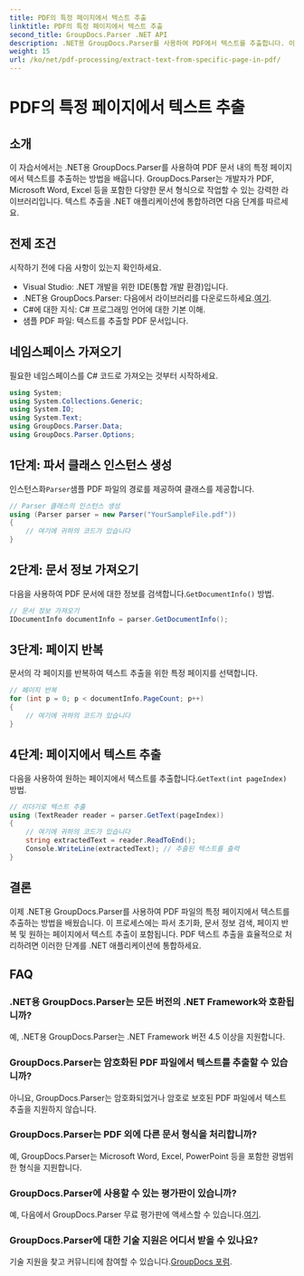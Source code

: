 ```yaml
---
title: PDF의 특정 페이지에서 텍스트 추출
linktitle: PDF의 특정 페이지에서 텍스트 추출
second_title: GroupDocs.Parser .NET API
description: .NET용 GroupDocs.Parser를 사용하여 PDF에서 텍스트를 추출합니다. 이 강력한 라이브러리를 사용하면 특정 페이지 콘텐츠를 쉽게 검색할 수 있습니다.
weight: 15
url: /ko/net/pdf-processing/extract-text-from-specific-page-in-pdf/
---
```


# PDF의 특정 페이지에서 텍스트 추출

## 소개
이 자습서에서는 .NET용 GroupDocs.Parser를 사용하여 PDF 문서 내의 특정 페이지에서 텍스트를 추출하는 방법을 배웁니다. GroupDocs.Parser는 개발자가 PDF, Microsoft Word, Excel 등을 포함한 다양한 문서 형식으로 작업할 수 있는 강력한 라이브러리입니다. 텍스트 추출을 .NET 애플리케이션에 통합하려면 다음 단계를 따르세요.
## 전제 조건
시작하기 전에 다음 사항이 있는지 확인하세요.
- Visual Studio: .NET 개발을 위한 IDE(통합 개발 환경)입니다.
-  .NET용 GroupDocs.Parser: 다음에서 라이브러리를 다운로드하세요.[여기](https://releases.groupdocs.com/parser/net/).
- C#에 대한 지식: C# 프로그래밍 언어에 대한 기본 이해.
- 샘플 PDF 파일: 텍스트를 추출할 PDF 문서입니다.

## 네임스페이스 가져오기
필요한 네임스페이스를 C# 코드로 가져오는 것부터 시작하세요.
```csharp
using System;
using System.Collections.Generic;
using System.IO;
using System.Text;
using GroupDocs.Parser.Data;
using GroupDocs.Parser.Options;
```
## 1단계: 파서 클래스 인스턴스 생성
 인스턴스화`Parser`샘플 PDF 파일의 경로를 제공하여 클래스를 제공합니다.
```csharp
// Parser 클래스의 인스턴스 생성
using (Parser parser = new Parser("YourSampleFile.pdf"))
{
    // 여기에 귀하의 코드가 있습니다
}
```
## 2단계: 문서 정보 가져오기
 다음을 사용하여 PDF 문서에 대한 정보를 검색합니다.`GetDocumentInfo()` 방법.
```csharp
// 문서 정보 가져오기
IDocumentInfo documentInfo = parser.GetDocumentInfo();
```
## 3단계: 페이지 반복
문서의 각 페이지를 반복하여 텍스트 추출을 위한 특정 페이지를 선택합니다.
```csharp
// 페이지 반복
for (int p = 0; p < documentInfo.PageCount; p++)
{
    // 여기에 귀하의 코드가 있습니다
}
```
## 4단계: 페이지에서 텍스트 추출
 다음을 사용하여 원하는 페이지에서 텍스트를 추출합니다.`GetText(int pageIndex)` 방법.
```csharp
// 리더기로 텍스트 추출
using (TextReader reader = parser.GetText(pageIndex))
{
    // 여기에 귀하의 코드가 있습니다
    string extractedText = reader.ReadToEnd();
    Console.WriteLine(extractedText); // 추출된 텍스트를 출력
}
```

## 결론
이제 .NET용 GroupDocs.Parser를 사용하여 PDF 파일의 특정 페이지에서 텍스트를 추출하는 방법을 배웠습니다. 이 프로세스에는 파서 초기화, 문서 정보 검색, 페이지 반복 및 원하는 페이지에서 텍스트 추출이 포함됩니다. PDF 텍스트 추출을 효율적으로 처리하려면 이러한 단계를 .NET 애플리케이션에 통합하세요.

## FAQ
### .NET용 GroupDocs.Parser는 모든 버전의 .NET Framework와 호환됩니까?
예, .NET용 GroupDocs.Parser는 .NET Framework 버전 4.5 이상을 지원합니다.
### GroupDocs.Parser는 암호화된 PDF 파일에서 텍스트를 추출할 수 있습니까?
아니요, GroupDocs.Parser는 암호화되었거나 암호로 보호된 PDF 파일에서 텍스트 추출을 지원하지 않습니다.
### GroupDocs.Parser는 PDF 외에 다른 문서 형식을 처리합니까?
예, GroupDocs.Parser는 Microsoft Word, Excel, PowerPoint 등을 포함한 광범위한 형식을 지원합니다.
### GroupDocs.Parser에 사용할 수 있는 평가판이 있습니까?
 예, 다음에서 GroupDocs.Parser 무료 평가판에 액세스할 수 있습니다.[여기](https://releases.groupdocs.com/).
### GroupDocs.Parser에 대한 기술 지원은 어디서 받을 수 있나요?
 기술 지원을 찾고 커뮤니티에 참여할 수 있습니다.[GroupDocs 포럼](https://forum.groupdocs.com/c/parser/17).